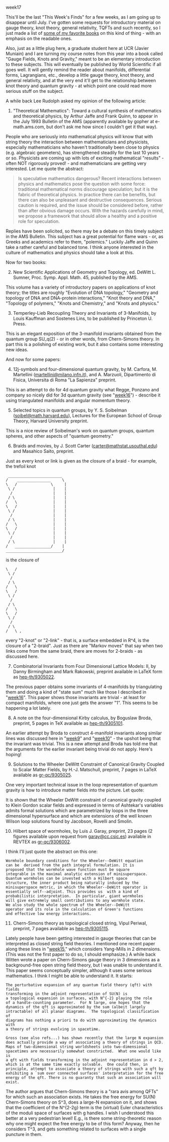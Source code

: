 week17

This'll be the last "This Week's Finds" for a few weeks, as I am
going up to disappear until July. I've gotten some requests for
introductory material on gauge theory, knot theory, general relativity,
TQFTs and such recently, so I just made a list of [some of my favorite
books](books.html) on this kind of thing - with an emphasis on the
readable ones.

Also, just as a little plug here, a graduate student here at UCR (Javier
Muniain) and I are turning my course notes from this year into a book
called "Gauge Fields, Knots and Gravity," meant to be an elementary
introduction to these subjects. This will eventually be published by
World Scientific if all goes well. It will gently remind the reader
about manifolds, differential forms, Lagrangians, etc., develop a little
gauge theory, knot theory, and general relativity, and at the very end
it'll get to the relationship between knot theory and quantum gravity -
at which point one could read more serious stuff on the subject.

A while back Lee Rudolph asked my opinion of the following article:

1) "Theoretical Mathematics": Toward a cultural synthesis of
mathematics and theoretical physics, by Arthur Jaffe and Frank Quinn, to
appear in the July 1993 Bulletin of the AMS (apparently available by
gopher at e-math.ams.com, but don't ask me how since I couldn't get it
that way).

People who are seriously into mathematical physics will know that with
string theory the interaction between mathematicians and physicists,
especially mathematicians who haven't traditionally been close to
physics (e.g. algebraic geometers), has strengthened steadily for the
last 10 years or so. Physicists are coming up with lots of exciting
mathematical "results" - often NOT rigorously proved! - and
mathematicians are getting very interested. Let me quote the abstract:

> Is speculative mathematics dangerous? Recent interactions between
> physics and mathematics pose the question with some force: traditional
> mathematical norms discourage speculation; but it is the fabric of
> theoretical physics. In practice there can be benefits, but there can
> also be unpleasant and destructive consequences. Serious caution is
> required, and the issue should be considered before, rather than after
> obvious damage occurs. With the hazards carefully in mind, we propose
> a framework that should allow a healthy and a positive role for
> speculation.

Replies have been solicited, so there may be a debate on this timely
subject in the AMS Bulletin. This subject has a great potential for
flame wars - or, as Greeks and academics refer to them, "polemics."
Luckily Jaffe and Quinn take a rather careful and balanced tone. I think
anyone interested in the culture of mathematics and physics should take
a look at this.

Now for two books:

2) New Scientific Applications of Geometry and Topology, ed. DeWitt L.
Sumner, Proc. Symp. Appl. Math. 45, published by the AMS.

This volume has a variety of introductory papers on applications of knot
theory; the titles are roughly "Evolution of DNA topology," "Geometry
and topology of DNA and DNA-protein interactions," "Knot theory and
DNA," "Topology of polymers," "Knots and Chemistry," and "Knots
and physics."

3) Temperley-Lieb Recoupling Theory and Invariants of 3-Manifolds, by
Louis Kauffman and Sostenes Lins, to be published by Princeton U. Press.

This is an elegant exposition of the 3-manifold invariants obtained from
the quantum group SU_q(2) - or in other words, from Chern-Simons theory.
In part this is a polishing of existing work, but it also contains some
interesting new ideas.

And now for some papers:

4) 12j-symbols and four-dimensional quantum gravity, by M. Carfora, M.
Martellini (martellini@milano.infn.it), and A. Marzuoli, Dipartimento
di Fisica, Universita di Roma "La Sapienza" preprint.

This is an attempt to do for 4d quantum gravity what Regge, Ponzano and
company so nicely did for 3d quantum gravity (see
"[week16](week16.html)") - describe it using triangulated manifolds
and angular momentum theory.

5) Selected topics in quantum groups, by Y. S. Soibelman
(soibel@math.harvard.edu), Lectures for the European School of Group
Theory, Harvard University preprint.

This is a nice review of Soibelman's work on quantum groups, quantum
spheres, and other aspects of "quantum geometry."

6) Braids and movies, by J. Scott Carter
(carter@mathstat.usouthal.edu) and Masahico Saito, preprint.

Just as every knot or link is given as the closure of a braid - for
example, the trefoil knot

     ________________________
    /    _______________     \ 
    \   /               \     |
     \ /                 |    |
      /                  |    |    
     / \                 |    |
    /   \                |    |
    \   /                |    |
     \ /                 |    |
      /                  |    |    
     / \                 |    |
    /   \                |    |
    \   /                |    |
     \ /                 |    |
      /                  |    |    
     / \                 |    |
    /   ________________/    |
    _________________________/

is the closure of

    \   /       
     \ /        
      /         
     / \        
    /   \       
    \   /       
     \ /        
      /         
     / \        
    /   \       
    \   /       
     \ /        
      /         
     / \        
    /   \ ,

every "2-knot" or "2-link" - that is, a surface embedded in R\^4, is
the closure of a "2-braid". Just as there are "Markov moves" that
say when two links come from the same braid, there are moves for
2-braids - as discussed here.

7) Combinatorial Invariants from Four Dimensional Lattice Models: II,
by Danny Birmingham and Mark Rakowski, preprint available in LaTeX form
as [hep-th/9305022](http://xxx.lanl.gov/abs/hep-th/9305022).

The previous paper obtains some invariants of 4-manifolds by
triangulating them and doing a kind of "state sum" much like those I
described in "[week16](week16.html)". This paper shows those
invariants are trivial - at least for compact manifolds, where one just
gets the answer "1". This seems to be happening a lot lately.

8) A note on the four-dimensional Kirby calculus, by Boguslaw Broda,
preprint, 5 pages in TeX available as
[hep-th/9305101](http://xxx.lanl.gov/abs/hep-th/9305101).

An earlier attempt by Broda to construct 4-manifold invariants along
similar lines was discussed here in "[week9](week9.html)" and
"[week10](week10.html)" - the upshot being that the invariant was
trivial. This is a new attempt and Broda has told me that the arguments
for the earlier invariant being trivial do not apply. Here's hoping!

9) Solutions to the Wheeler DeWitt Constraint of Canonical Gravity
Coupled to Scalar Matter Fields, by H.-J. Matschull, preprint, 7 pages
in LaTeX available as
[gr-qc/9305025](http://xxx.lanl.gov/abs/gr-qc/9305025).

One very important technical issue in the loop representation of quantum
gravity is how to introduce matter fields into the picture. Let quote:

It is shown that the Wheeler DeWitt constraint of canonical gravity
coupled to Klein Gordon scalar fields and expressed in terms of
Ashtekar's variables admits formal solutions which are parametrized by
loops in the three dimensional hypersurface and which are extensions of
the well known Wilson loop solutions found by Jacobson, Rovelli and
Smolin.

10) Hilbert space of wormholes, by Luis J. Garay, preprint, 23 pages (2
figures available upon request from garay@cc.csic.es) available in
REVTEX as [gr-qc/9306002](http://xxx.lanl.gov/abs/gr-qc/9306002).

I think I'll just quote the abstract on this one:

    Wormhole boundary conditions for the Wheeler--DeWitt equation
    can be  derived from the path integral formulation. It is
    proposed that the wormhole wave function must be square
    integrable in the maximal analytic extension of minisuperspace.
    Quantum wormholes can be invested with a Hilbert space
    structure, the inner product being naturally induced by the
    minisuperspace metric, in which the Wheeler--DeWitt operator is
    essentially self--adjoint. This provides us  with a kind of
    probabilistic interpretation.  In particular, giant wormholes
    will give extremely small contributions to any wormhole state.
    We also study the whole spectrum of the Wheeler--DeWitt
    operator and its role in the calculation of Green's functions
    and effective low energy interactions.

11) Chern-Simons theory as topological closed string, Vipul Periwal,
preprint, 7 pages available as
[hep-th/9305115](http://xxx.lanl.gov/abs/hep-th/9305115).

Lately people have been getting interested in gauge theories that can be
interpreted as closed string field theories. I mentioned one recent
paper along these lines in "[week15](week15.html)," which considers
Yang-Mills in 2 dimensions. (This was not the first paper to do so, I
should emphasize.) A while back Witten wrote a paper on Chern-Simons
gauge theory in 3 dimensions as a background-free open string field
theory, but I was unable to understand it. This paper seems conceptually
simpler, although it uses some serious mathematics. I think I might be
able to understand it. It starts:

    The perturbative expansion of any quantum field theory (qft) with fields
    transforming in the adjoint representation of SU(N) is
    a topological expansion in surfaces, with N^{-2} playing the role
    of a handle-counting parameter.  For N large, one hopes that the
    dynamics of the qft is approximated by the sum (albeit largely
    intractable) of all planar diagrams.  The topological classification of
    diagrams has nothing a priori to do with approximating the dynamics with
    a theory of strings evolving in spacetime.

    Gross (see also refs...) has shown recently that the large N expansion
    does actually provide a way of associating a theory of strings in QCD.
    Maps of two-dimensional string worldsheets into two-dimensional
    spacetimes are necessarily somewhat constricted.  What one would like is
    a qft with fields transforming in the adjoint representation in d > 2,
    which is at the same time exactly solvable.  One could then, in
    principle, attempt to associate a theory of strings with such a qft by
    exhibiting a `sum over connected surfaces' interpretation for the free
    energy of the qft. There is no guaranty that such an association will exist.

The author argues that Chern-Simons theory is a "rara avis among QFTs"
for which such an association exists. He takes the free energy for SU(N)
Chern-Simons theory on S\^3, does a large-N expansion on it, and shows
that the coefficient of the N\^{2-2g} term is the (virtual) Euler
characteristics of the moduli space of surfaces with g handles. I wish I
understood this better at a very pedestrian level! E.g., is there some
string-theoretic reason why one might expect the free energy to be of
this form? Anyway, then he considers T\^3, and gets something related to
surfaces with a single puncture in them.
